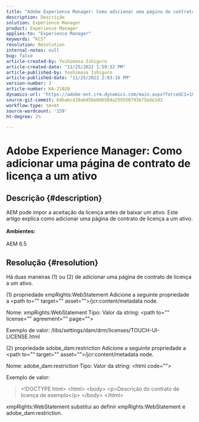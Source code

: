 ```yaml
---
title: "Adobe Experience Manager: Como adicionar uma página de contrato de licença a um ativo"
description: Descrição
solution: Experience Manager
product: Experience Manager
applies-to: "Experience Manager"
keywords: “KCS”
resolution: Resolution
internal-notes: null
bug: false
article-created-by: Yoshimasa Ishiguro
article-created-date: "11/25/2022 1:59:32 PM"
article-published-by: Yoshimasa Ishiguro
article-published-date: "11/25/2022 2:03:16 PM"
version-number: 3
article-number: KA-21020
dynamics-url: "https://adobe-ent.crm.dynamics.com/main.aspx?forceUCI=1&pagetype=entityrecord&etn=knowledgearticle&id=85b39b61-c96c-ed11-9561-6045bd006a22"
source-git-commit: 64babc420abd56e0d6584a259550793b75ede2d2
workflow-type: tm+mt
source-wordcount: '159'
ht-degree: 2%

---
```


# Adobe Experience Manager: Como adicionar uma página de contrato de licença a um ativo

## Descrição {#description}

AEM pode impor a aceitação da licença antes de baixar um ativo. Este artigo explica como adicionar uma página de contrato de licença a um ativo.<br><br><b>Ambientes:</b><br><br>AEM 6.5

## Resolução {#resolution}


Há duas maneiras (1) ou (2) de adicionar uma página de contrato de licença a um ativo.

(1) propriedade xmpRights:WebStatement Adicione a seguinte propriedade a &lt;path to=&quot;&quot; target=&quot;&quot; asset=&quot;&quot;>/jcr:content/metadata node.

Nome: xmpRights:WebStatement Tipo: Valor da string: &lt;path to=&quot;&quot; license=&quot;&quot; agreement=&quot;&quot; page=&quot;&quot;>

Exemplo de valor: /libs/settings/dam/drm/licenses/TOUCH-UI-LICENSE.html

(2) propriedade adobe_dam:restriction Adicione a seguinte propriedade a &lt;path to=&quot;&quot; target=&quot;&quot; asset=&quot;&quot;>/jcr:content/metadata node.

Nome: adobe_dam:restriction Tipo: Valor da string: &lt;html code=&quot;&quot;>

Exemplo de valor:


> &lt;!DOCTYPE html>
&lt;html>
&lt;body>
&lt;p>Descrição do contrato de licença de exemplo&lt;/p>
&lt;/body>
&lt;/html>


xmpRights:WebStatement substitui ao definir xmpRights:WebStatement e adobe_dam:restriction.
